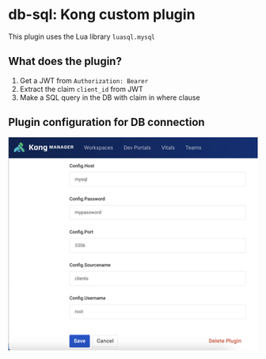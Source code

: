 # db-sql: Kong custom plugin
This plugin uses the Lua library `luasql.mysql`

## What does the plugin?
1) Get a JWT from ```Authorization: Bearer```
2) Extract the claim ```client_id``` from JWT
3) Make a SQL query in the DB with claim in where clause

## Plugin configuration for DB connection
![Plugin Configuration](./images/Kong-manager.png)